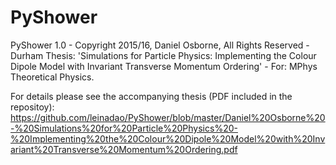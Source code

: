 # PyShower
PyShower 1.0 - Copyright 2015/16, Daniel Osborne, All Rights Reserved - Durham Thesis: 'Simulations for Particle Physics: Implementing the Colour Dipole Model with Invariant Transverse Momentum Ordering' - For: MPhys Theoretical Physics.

For details please see the accompanying thesis (PDF included in the repositoy):
https://github.com/leinadao/PyShower/blob/master/Daniel%20Osborne%20-%20Simulations%20for%20Particle%20Physics%20-%20Implementing%20the%20Colour%20Dipole%20Model%20with%20Invariant%20Transverse%20Momentum%20Ordering.pdf
